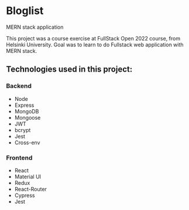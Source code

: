 # Bloglist
MERN stack application

This project was a course exercise at FullStack Open 2022 course, from Helsinki University. Goal was to learn to do Fullstack web application with MERN stack.

## Technologies used in this project:
### Backend
- Node
- Express
- MongoDB
- Mongoose
- JWT
- bcrypt
- Jest
- Cross-env

### Frontend
- React
- Material UI
- Redux
- React-Router
- Cypress
- Jest


